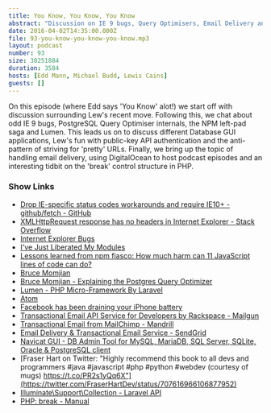 ```yaml
---
title: You Know, You Know, You Know
abstract: "Discussion on IE 9 bugs, Query Optimisers, Email Delivery and much more..."
date: 2016-04-02T14:35:00.000Z
file: 93-you-know-you-know-you-know.mp3
layout: podcast
number: 93
size: 38251884
duration: 3584
hosts: [Edd Mann, Michael Budd, Lewis Cains]
guests: []
---
```


On this episode (where Edd says 'You Know' alot!) we start off with discussion surrounding Lew's recent move.
Following this, we chat about odd IE 9 bugs, PostgreSQL Query Optimiser internals, the NPM left-pad saga and Lumen.
This leads us on to discuss different Database GUI applications, Lew's fun with public-key API authentication and the anti-pattern of striving for 'pretty' URLs.
Finally, we bring up the topic of handling email delivery, using DigitalOcean to host podcast episodes and an interesting tidbit on the 'break' control structure in PHP.

### Show Links

- [Drop IE-specific status codes workarounds and require IE10+ - github/fetch - GitHub](https://github.com/github/fetch/commit/97e32630f217de820bfbbf3b724022d90390a1f1#diff-37e6c8c3d38d10cb0fc896766eb1b692L352)
- [XMLHttpRequest response has no headers in Internet Explorer - Stack Overflow](http://stackoverflow.com/questions/4268931/xmlhttprequest-response-has-no-headers-in-internet-explorer/4269536#4269536)
- [Internet Explorer Bugs](http://www.enhanceie.com/ie/bugs.asp)
- [I've Just Liberated My Modules](https://medium.com/@azerbike/i-ve-just-liberated-my-modules-9045c06be67c#.q5bt74al5)
- [Lessons learned from npm fiasco: How much harm can 11 JavaScript lines of code can do?](https://jaxenter.com/how-much-harm-can-11-javascript-lines-of-code-can-do-npm-kik-azer-koculu-saga-125063.html)
- [Bruce Momjian](https://momjian.us/main/presentations/)
- [Bruce Momjian - Explaining the Postgres Query Optimizer](https://www.youtube.com/watch?v=P5iZri9s0WQ)
- [Lumen - PHP Micro-Framework By Laravel](https://lumen.laravel.com/)
- [Atom](https://atom.io/)
- [Facebook has been draining your iPhone battery](http://www.wired.co.uk/news/archive/2015-10/23/facebook-iphone-app-draining-battery)
- [Transactional Email API Service for Developers by Rackspace - Mailgun](https://www.mailgun.com/)
- [Transactional Email from MailChimp - Mandrill](https://www.mandrill.com/)
- [Email Delivery & Transactional Email Service - SendGrid](http://sendgrid.com/)
- [Navicat GUI - DB Admin Tool for MySQL, MariaDB, SQL Server, SQLite, Oracle & PostgreSQL client](http://www.navicat.com/)
- [Fraser Hart on Twitter: "Highly recommend this book to all devs and programmers #java #javascript #php #python #webdev (courtesy of mugs) https://t.co/PR2s1yQq6X"](https://twitter.com/FraserHartDev/status/707616966106877952)
- [Illuminate\Support\Collection - Laravel API](https://laravel.com/api/master/Illuminate/Support/Collection.html)
- [PHP: break - Manual](http://php.net/manual/en/control-structures.break.php)
